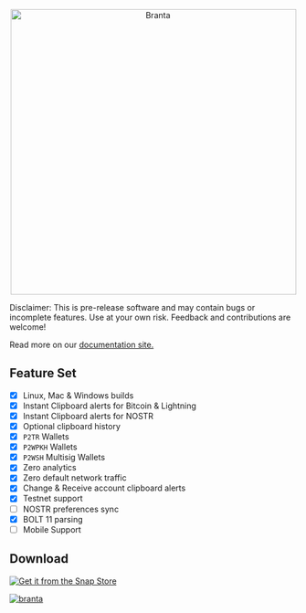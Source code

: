 <p align="center">
  <picture>
    <source media="(prefers-color-scheme: dark)" srcset="https://github.com/BrantaOps/Assets/blob/main/Logos/logo-cropped-white.png?raw=true">
    <source media="(prefers-color-scheme: light)" srcset="https://github.com/BrantaOps/Assets/blob/main/Logos/logo-cropped-black.png?raw=true">
    <img alt="Branta" src="Branta/Assets/goldblackcropped.jpg" width="500">
  </picture>
</p>

Disclaimer: This is pre-release software and may contain bugs or incomplete features. Use at your own risk. Feedback and contributions are welcome!

Read more on our [documentation site.](https://docs.branta.pro/)

## Feature Set
- [X] Linux, Mac & Windows builds
- [X] Instant Clipboard alerts for Bitcoin & Lightning
- [X] Instant Clipboard alerts for NOSTR
- [X] Optional clipboard history
- [X] `P2TR` Wallets
- [X] `P2WPKH` Wallets
- [X] `P2WSH` Multisig Wallets
- [X] Zero analytics
- [X] Zero default network traffic
- [X] Change & Receive account clipboard alerts
- [X] Testnet support
- [ ] NOSTR preferences sync
- [X] BOLT 11 parsing
- [ ] Mobile Support

## Download

<a href="https://snapcraft.io/branta" target="_blank">
  <picture>
    <source media="(prefers-color-scheme: dark)" srcset="https://snapcraft.io/static/images/badges/en/snap-store-black.svg">
    <source media="(prefers-color-scheme: light)" srcset="https://snapcraft.io/static/images/badges/en/snap-store-white.svg">
    <img alt="Get it from the Snap Store" src="Branta/Assets/goldblackcropped.jpg">
  </picture>
</a>

[![branta](https://snapcraft.io/branta/badge.svg)](https://snapcraft.io/branta)
